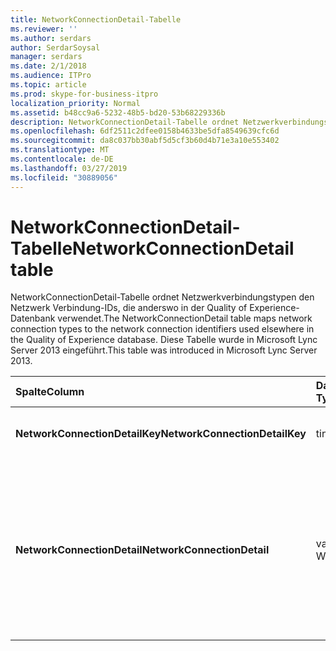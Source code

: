 ```yaml
---
title: NetworkConnectionDetail-Tabelle
ms.reviewer: ''
ms.author: serdars
author: SerdarSoysal
manager: serdars
ms.date: 2/1/2018
ms.audience: ITPro
ms.topic: article
ms.prod: skype-for-business-itpro
localization_priority: Normal
ms.assetid: b48cc9a6-5232-48b5-bd20-53b68229336b
description: NetworkConnectionDetail-Tabelle ordnet Netzwerkverbindungstypen den Netzwerk Verbindung-IDs, die anderswo in der Quality of Experience-Datenbank verwendet. Diese Tabelle wurde in Microsoft Lync Server 2013 eingeführt.
ms.openlocfilehash: 6df2511c2dfee0158b4633be5dfa8549639cfc6d
ms.sourcegitcommit: da8c037bb30abf5d5cf3b60d4b71e3a10e553402
ms.translationtype: MT
ms.contentlocale: de-DE
ms.lasthandoff: 03/27/2019
ms.locfileid: "30889056"
---
```

# <a name="networkconnectiondetail-table"></a><span data-ttu-id="2fb7b-104">NetworkConnectionDetail-Tabelle</span><span class="sxs-lookup"><span data-stu-id="2fb7b-104">NetworkConnectionDetail table</span></span>
 
<span data-ttu-id="2fb7b-105">NetworkConnectionDetail-Tabelle ordnet Netzwerkverbindungstypen den Netzwerk Verbindung-IDs, die anderswo in der Quality of Experience-Datenbank verwendet.</span><span class="sxs-lookup"><span data-stu-id="2fb7b-105">The NetworkConnectionDetail table maps network connection types to the network connection identifiers used elsewhere in the Quality of Experience database.</span></span> <span data-ttu-id="2fb7b-106">Diese Tabelle wurde in Microsoft Lync Server 2013 eingeführt.</span><span class="sxs-lookup"><span data-stu-id="2fb7b-106">This table was introduced in Microsoft Lync Server 2013.</span></span>
  
|<span data-ttu-id="2fb7b-107">**Spalte**</span><span class="sxs-lookup"><span data-stu-id="2fb7b-107">**Column**</span></span>|<span data-ttu-id="2fb7b-108">**Datentyp**</span><span class="sxs-lookup"><span data-stu-id="2fb7b-108">**Data Type**</span></span>|<span data-ttu-id="2fb7b-109">**Schlüssel/Index**</span><span class="sxs-lookup"><span data-stu-id="2fb7b-109">**Key/Index**</span></span>|<span data-ttu-id="2fb7b-110">**Details**</span><span class="sxs-lookup"><span data-stu-id="2fb7b-110">**Details**</span></span>|
|:-----|:-----|:-----|:-----|
|<span data-ttu-id="2fb7b-111">**NetworkConnectionDetailKey**</span><span class="sxs-lookup"><span data-stu-id="2fb7b-111">**NetworkConnectionDetailKey**</span></span> <br/> |<span data-ttu-id="2fb7b-112">tinyint</span><span class="sxs-lookup"><span data-stu-id="2fb7b-112">tinyint</span></span>  <br/> |<span data-ttu-id="2fb7b-113">Primary</span><span class="sxs-lookup"><span data-stu-id="2fb7b-113">Primary</span></span>  <br/> |<span data-ttu-id="2fb7b-114">Eindeutiger Bezeichner für den Netzwerkverbindungstyp.</span><span class="sxs-lookup"><span data-stu-id="2fb7b-114">Unique identifier for the network connection type.</span></span>  <br/> |
|<span data-ttu-id="2fb7b-115">**NetworkConnectionDetail**</span><span class="sxs-lookup"><span data-stu-id="2fb7b-115">**NetworkConnectionDetail**</span></span> <br/> |<span data-ttu-id="2fb7b-116">varchar(256)-Wert</span><span class="sxs-lookup"><span data-stu-id="2fb7b-116">varchar(256)</span></span>  <br/> |<span data-ttu-id="2fb7b-117">Eindeutige</span><span class="sxs-lookup"><span data-stu-id="2fb7b-117">Unique</span></span>  <br/> |<span data-ttu-id="2fb7b-118">Typ der Netzwerkverbindung, die die NetworkConnectionDetailKey entspricht.</span><span class="sxs-lookup"><span data-stu-id="2fb7b-118">Network connection type that corresponds to the NetworkConnectionDetailKey.</span></span> <span data-ttu-id="2fb7b-119">Gültige Werte sind:</span><span class="sxs-lookup"><span data-stu-id="2fb7b-119">Allowed values are:</span></span>  <br/> <span data-ttu-id="2fb7b-120">0 – verkabelt</span><span class="sxs-lookup"><span data-stu-id="2fb7b-120">0 -- Wired</span></span>  <br/> <span data-ttu-id="2fb7b-121">1--WiFi</span><span class="sxs-lookup"><span data-stu-id="2fb7b-121">1 -- WiFi</span></span>  <br/> <span data-ttu-id="2fb7b-122">2--Ethernet</span><span class="sxs-lookup"><span data-stu-id="2fb7b-122">2 -- Ethernet</span></span>  <br/> <span data-ttu-id="2fb7b-123">3 – MobileBB</span><span class="sxs-lookup"><span data-stu-id="2fb7b-123">3 -- MobileBB</span></span>  <br/> <span data-ttu-id="2fb7b-124">4 – andere</span><span class="sxs-lookup"><span data-stu-id="2fb7b-124">4 -- Other</span></span>  <br/> <span data-ttu-id="2fb7b-125">5 – tunnel</span><span class="sxs-lookup"><span data-stu-id="2fb7b-125">5 -- Tunnel</span></span>  <br/> |
   


